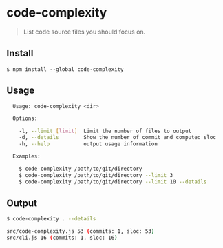 # code-complexity

> List code source files you should focus on.


## Install

```console
$ npm install --global code-complexity
```


## Usage

```sh
  Usage: code-complexity <dir>

  Options:

    -l, --limit [limit]  Limit the number of files to output
    -d, --details        Show the number of commit and computed sloc
    -h, --help           output usage information

  Examples:

    $ code-complexity /path/to/git/directory
    $ code-complexity /path/to/git/directory --limit 3
    $ code-complexity /path/to/git/directory --limit 10 --details
```

## Output

```sh
$ code-complexity . --details

src/code-complexity.js 53 (commits: 1, sloc: 53)
src/cli.js 16 (commits: 1, sloc: 16)
```